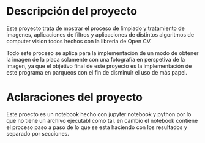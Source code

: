 # Descripción del proyecto

Este proyecto trata de mostrar el proceso de limpiado y tratamiento de imagenes, aplicaciones de filtros y aplicaciones de distintos algoritmos de computer vision todos hechos con la libreria de Open CV.

Todo este proceso se aplica para la implementación de un modo de obtener la imagen de la placa solamente con una fotografía en perspetiva de la imagen, ya que el objetivo final de este proyecto es la implementación de este programa en parqueos con el fin de disminuir el uso de más papel.

# Aclaraciones del proyecto

Este proecto es un notebook hecho con jupyter notebook y python por lo que no tiene un archivo ejecutabl como tal, en cambio el notebook contiene el proceso paso a paso de lo que se esta haciendo con los resultados y separado por secciones.
